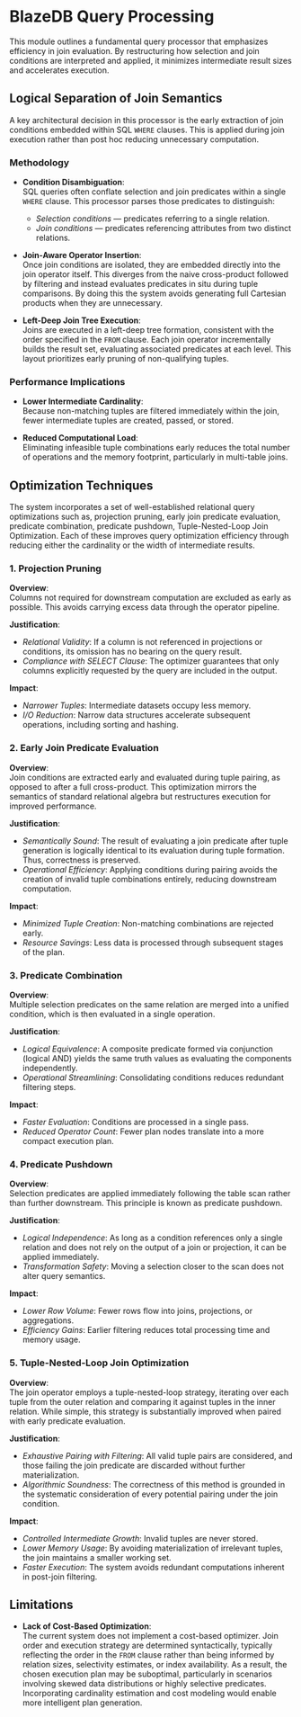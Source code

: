 # BlazeDB Query Processing

This module outlines a fundamental query processor that emphasizes efficiency in join evaluation. By restructuring how selection and join conditions are interpreted and applied, it minimizes intermediate result sizes and accelerates execution.

## Logical Separation of Join Semantics

A key architectural decision in this processor is the early extraction of join conditions embedded within SQL `WHERE` clauses. This is applied during join execution rather than post hoc reducing unnecessary computation.

### Methodology

- **Condition Disambiguation**:  
  SQL queries often conflate selection and join predicates within a single `WHERE` clause. This processor parses those predicates to distinguish:
    - *Selection conditions* — predicates referring to a single relation.
    - *Join conditions* — predicates referencing attributes from two distinct relations.

- **Join-Aware Operator Insertion**:  
  Once join conditions are isolated, they are embedded directly into the join operator itself. This diverges from the naive cross-product followed by filtering and instead evaluates predicates in situ during tuple comparisons. By doing this the system avoids generating full Cartesian products when they are unnecessary.

- **Left-Deep Join Tree Execution**:  
  Joins are executed in a left-deep tree formation, consistent with the order specified in the `FROM` clause. Each join operator incrementally builds the result set, evaluating associated predicates at each level. This layout prioritizes early pruning of non-qualifying tuples.

### Performance Implications

- **Lower Intermediate Cardinality**:  
  Because non-matching tuples are filtered immediately within the join, fewer intermediate tuples are created, passed, or stored.

- **Reduced Computational Load**:  
  Eliminating infeasible tuple combinations early reduces the total number of operations and the memory footprint, particularly in multi-table joins.

## Optimization Techniques

The system incorporates a set of well-established relational query optimizations such as, projection pruning, early join predicate evaluation, predicate combination, predicate pushdown, Tuple-Nested-Loop Join Optimization. Each of these improves query optimization efficiency through reducing either the cardinality or the width of intermediate results.

### 1. Projection Pruning

**Overview**:  
Columns not required for downstream computation are excluded as early as possible. This avoids carrying excess data through the operator pipeline.

**Justification**:
- *Relational Validity*: If a column is not referenced in projections or conditions, its omission has no bearing on the query result.
- *Compliance with SELECT Clause*: The optimizer guarantees that only columns explicitly requested by the query are included in the output.

**Impact**:
- *Narrower Tuples*: Intermediate datasets occupy less memory.
- *I/O Reduction*: Narrow data structures accelerate subsequent operations, including sorting and hashing.

### 2. Early Join Predicate Evaluation

**Overview**:  
Join conditions are extracted early and evaluated during tuple pairing, as opposed to after a full cross-product. This optimization mirrors the semantics of standard relational algebra but restructures execution for improved performance.

**Justification**:
- *Semantically Sound*: The result of evaluating a join predicate after tuple generation is logically identical to its evaluation during tuple formation. Thus, correctness is preserved.
- *Operational Efficiency*: Applying conditions during pairing avoids the creation of invalid tuple combinations entirely, reducing downstream computation.

**Impact**:
- *Minimized Tuple Creation*: Non-matching combinations are rejected early.
- *Resource Savings*: Less data is processed through subsequent stages of the plan.

### 3. Predicate Combination

**Overview**:  
Multiple selection predicates on the same relation are merged into a unified condition, which is then evaluated in a single operation.

**Justification**:
- *Logical Equivalence*: A composite predicate formed via conjunction (logical AND) yields the same truth values as evaluating the components independently.
- *Operational Streamlining*: Consolidating conditions reduces redundant filtering steps.

**Impact**:
- *Faster Evaluation*: Conditions are processed in a single pass.
- *Reduced Operator Count*: Fewer plan nodes translate into a more compact execution plan.


### 4. Predicate Pushdown

**Overview**:  
Selection predicates are applied immediately following the table scan rather than further downstream. This principle is known as predicate pushdown.

**Justification**:
- *Logical Independence*: As long as a condition references only a single relation and does not rely on the output of a join or projection, it can be applied immediately.
- *Transformation Safety*: Moving a selection closer to the scan does not alter query semantics.

**Impact**:
- *Lower Row Volume*: Fewer rows flow into joins, projections, or aggregations.
- *Efficiency Gains*: Earlier filtering reduces total processing time and memory usage.


### 5. Tuple-Nested-Loop Join Optimization

**Overview**:  
The join operator employs a tuple-nested-loop strategy, iterating over each tuple from the outer relation and comparing it against tuples in the inner relation. While simple, this strategy is substantially improved when paired with early predicate evaluation.

**Justification**:
- *Exhaustive Pairing with Filtering*: All valid tuple pairs are considered, and those failing the join predicate are discarded without further materialization.
- *Algorithmic Soundness*: The correctness of this method is grounded in the systematic consideration of every potential pairing under the join condition.

**Impact**:
- *Controlled Intermediate Growth*: Invalid tuples are never stored.
- *Lower Memory Usage*: By avoiding materialization of irrelevant tuples, the join maintains a smaller working set.
- *Faster Execution*: The system avoids redundant computations inherent in post-join filtering.

## Limitations

- **Lack of Cost-Based Optimization**:  
The current system does not implement a cost-based optimizer. Join order and execution strategy are determined syntactically, typically reflecting the order in the `FROM` clause rather than being informed by relation sizes, selectivity estimates, or index availability. As a result, the chosen execution plan may be suboptimal, particularly in scenarios involving skewed data distributions or highly selective predicates. Incorporating cardinality estimation and cost modeling would enable more intelligent plan generation.